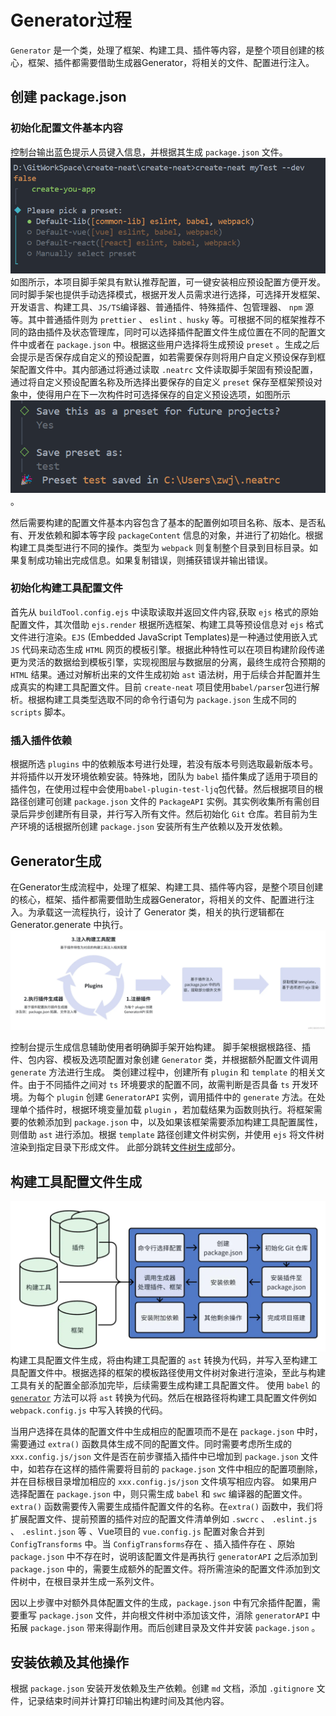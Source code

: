 # Generator过程
`Generator` 是一个类，处理了框架、构建工具、插件等内容，是整个项目创建的核心，框架、插件都需要借助生成器Generator，将相关的文件、配置进行注入。

## 创建 package.json

### 初始化配置文件基本内容


控制台输出蓝色提示人员键入信息，并根据其生成 `package.json` 文件。
![提示选取预设](../public/preset-info.png)
如图所示，本项目脚手架具有默认推荐配置，可一键安装相应预设配置方便开发。同时脚手架也提供手动选择模式，根据开发人员需求进行选择，可选择开发框架、开发语言、构建工具、`JS/TS`编译器、普通插件、特殊插件、包管理器、 `npm` 源等。其中普通插件则为 `prettier` 、 `eslint` `、husky` 等。可根据不同的框架推荐不同的路由插件及状态管理库，同时可以选择插件配置文件生成位置在不同的配置文件中或者在 `package.json` 中。根据这些用户选择将生成预设 `preset` 。生成之后会提示是否保存成自定义的预设配置，如若需要保存则将用户自定义预设保存到框架配置文件中。其内部通过将通过读取 `.neatrc` 文件读取脚手架固有预设配置，通过将自定义预设配置名称及所选择出要保存的自定义 `preset` 保存至框架预设对象中，使得用户在下一次构件时可选择保存的自定义预设选项，如图所示![保存预设选项](../public/save-select.png)。

然后需要构建的配置文件基本内容包含了基本的配置例如项目名称、版本、是否私有、开发依赖和脚本等字段 `packageContent` 信息的对象，并进行了初始化。根据构建工具类型进行不同的操作。类型为 `webpack` 则复制整个目录到目标目录。如果复制成功输出完成信息。如果复制错误，则捕获错误并输出错误。


### 初始化构建工具配置文件

首先从 `buildTool.config.ejs` 中读取读取并返回文件内容,获取 `ejs` 格式的原始配置文件，其次借助 `ejs.render` 根据所选框架、构建工具等预设信息对 `ejs`  格式文件进行渲染。`EJS` (Embedded JavaScript Templates)是一种通过使用嵌入式 `JS` 代码来动态生成 `HTML` 网页的模板引擎。根据此种特性可以在项目构建阶段传递更为灵活的数据给到模板引擎，实现视图层与数据层的分离，最终生成符合预期的 `HTML` 结果。通过对解析出来的文件生成初始 `ast` 语法树，用于后续合并配置并生成真实的构建工具配置文件。目前 `create-neat` 项目使用`babel/parser`包进行解析。根据构建工具类型选取不同的命令行语句为 `package.json` 生成不同的 `scripts` 脚本。


### 插入插件依赖

根据所选 `plugins` 中的依赖版本号进行处理，若没有版本号则选取最新版本号。并将插件以开发环境依赖安装。特殊地，团队为 `babel` 插件集成了适用于项目的插件包，在使用过程中会使用`babel-plugin-test-ljq`包代替。然后根据项目的根路径创建可创建 `package.json` 文件的 `PackageAPI` 实例。其实例收集所有需创目录后异步创建所有目录，并行写入所有文件。然后初始化 `Git` 仓库。若目前为生产环境的话根据所创建 `package.json` 安装所有生产依赖以及开发依赖。


## Generator生成

在Generator生成流程中，处理了框架、构建工具、插件等内容，是整个项目创建的核心，框架、插件都需要借助生成器Generator，将相关的文件、配置进行注入。为承载这一流程执行，设计了 Generator 类，相关的执行逻辑都在 Generator.generate 中执行。
![Generator流程图](../public/generator.png)


控制台提示生成信息辅助使用者明确脚手架开始构建。
脚手架根据根路径、插件、包内容、模板及选项配置对象创建 `Generator` 类，并根据额外配置文件调用 `generate` 方法进行生成。
类创建过程中，创建所有 `plugin` 和 `template` 的相关文件。由于不同插件之间对 `ts` 环境要求的配置不同，故需判断是否具备 `ts` 开发环境。为每个 `plugin` 创建 `GeneratorAPI` 实例，调用插件中的 `generate` 方法。在处理单个插件时，根据环境变量加载 `plugin` ，若加载结果为函数则执行。将框架需要的依赖添加到 `package.json` 中，以及如果该框架需要添加构建工具配置属性，则借助 `ast` 进行添加。根据 `template` 路径创建文件树实例，并使用 `ejs` 将文件树渲染到指定目录下形成文件。 此部分跳转[文件树生成](file-tree-processing.md)部分。


## 构建工具配置文件生成

![构建工具配置文件生成流程图](../public/process-diagrams.png)
构建工具配置文件生成，将由构建工具配置的 `ast` 转换为代码，并写入至构建工具配置文件中。根据选择的框架的模板路径使用文件树对象进行渲染，至此与构建工具有关的配置全部添加完毕，后续需要生成构建工具配置文件。
使用 `babel` 的 [`generator`](https://babel.nodejs.cn/docs/babel-generator/) 方法可以将 `ast` 转换为代码。然后在根路径将构建工具配置文件例如 `webpack.config.js` 中写入转换的代码。

当用户选择在具体的配置文件中生成相应的配置项而不是在 `package.json` 中时，需要通过 `extra()` 函数具体生成不同的配置文件。同时需要考虑所生成的 `xxx.config.js/json` 文件是否在前步骤插入插件中已增加到 `package.json` 文件中，如若存在这样的插件需要将目前的 `package.json` 文件中相应的配置项删除，并在目标根目录增加相应的 `xxx.config.js/json` 文件填写相应内容。
如果用户选择配置在 `package.json` 中，则只需生成 `babel` 和 `swc` 编译器的配置文件。 `extra()` 函数需要传入需要生成插件配置文件的名称。在`extra()` 函数中，我们将扩展配置文件、提前预置的插件对应的配置文件清单例如 `.swcrc` 、 `.eslint.js` 、 `.eslint.json` 等 、Vue项目的 `vue.config.js` 配置对象合并到 `ConfigTransforms` 中。当 `ConfigTransforms`存在 、插入插件存在 、原始 `package.json` 中不存在时，说明该配置文件是再执行 `generatorAPI` 之后添加到 `package.json` 中的，需要生成额外的配置文件。将所需渲染的配置文件添加到文件树中，在根目录并生成一系列文件。

因以上步骤中对额外具体配置文件的生成，`package.json` 中有冗余插件配置，需要重写 `package.json` 文件，并向根文件树中添加该文件，消除 `generatorAPI` 中拓展 `package.json` 带来得副作用。而后创建目录及文件并安装 `package.json` 。


## 安装依赖及其他操作

根据 `package.json` 安装开发依赖及生产依赖。创建 `md` 文档，添加 `.gitignore` 文件，记录结束时间并计算打印输出构建时间及其他内容。